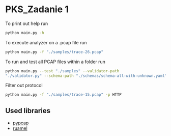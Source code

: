 # PKS_Zadanie 1

To print out help run

```bash
python main.py -h
```
To execute analyzer on a .pcap file run
```bash
python main.py -f "./samples/trace-26.pcap"
```
To run and test all PCAP files within a folder run
```bash
python main.py --test "./samples" --validator-path 
"./validator.py" --schema-path "./schemas/schema-all-with-unknown.yaml"
```
Filter out protocol
```bash
python main.py -f "./samples/trace-15.pcap" -p HTTP
```


## Used libraries
* [pypcap](https://pypi.org/project/pypcap/)
* [ruamel](https://pypi.org/project/ruamel.yaml/)